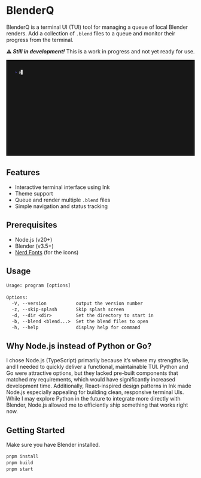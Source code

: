 # BlenderQ

BlenderQ is a terminal UI (TUI) tool for managing a queue of local Blender renders. Add a collection of `.blend` files to a queue and monitor their progress from the terminal.

**⚠️ _Still in development!_** This is a work in progress and not yet ready for use.

![Demo](.github/img/demo.gif)

## Features

- Interactive terminal interface using Ink
- Theme support
- Queue and render multiple `.blend` files
- Simple navigation and status tracking

## Prerequisites

- Node.js (v20+)
- Blender (v3.5+)
- [Nerd Fonts](https://www.nerdfonts.com/) (for the icons)

## Usage

```
Usage: program [options]

Options:
  -V, --version           output the version number
  -z, --skip-splash       Skip splash screen
  -d, --dir <dir>         Set the directory to start in
  -b, --blend <blend...>  Set the blend files to open
  -h, --help              display help for command
```

## Why Node.js instead of Python or Go?

I chose Node.js (TypeScript) primarily because it’s where my strengths lie, and I needed to quickly deliver a functional, maintainable TUI. Python and Go were attractive options, but they lacked pre-built components that matched my requirements, which would have significantly increased development time. Additionally, React-inspired design patterns in Ink made Node.js especially appealing for building clean, responsive terminal UIs. While I may explore Python in the future to integrate more directly with Blender, Node.js allowed me to efficiently ship something that works right now.

## Getting Started

Make sure you have Blender installed.

```bash
pnpm install
pnpm build
pnpm start
```
